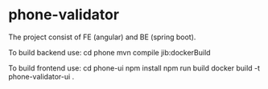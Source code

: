 # phone-validator

The project consist of FE (angular) and BE (spring boot).

To build backend use:
cd phone
mvn compile jib:dockerBuild

To build frontend use:
cd phone-ui
npm install
npm run build
docker build -t phone-validator-ui .
